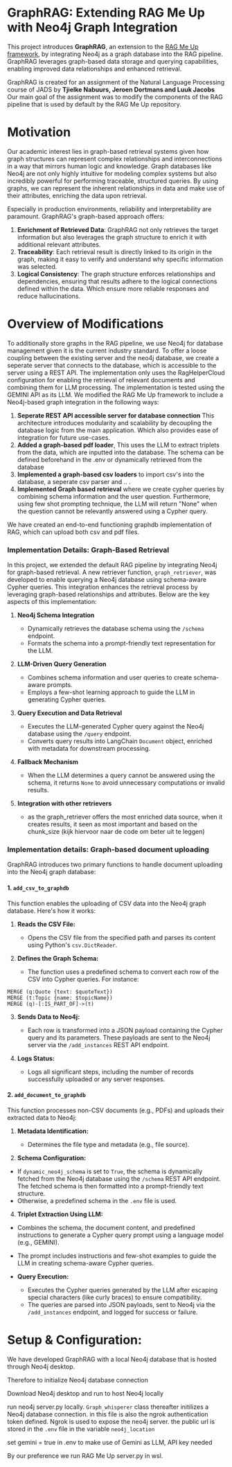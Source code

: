 # GraphRAG: Extending RAG Me Up with Neo4j Graph Integration

This project introduces **GraphRAG**, an extension to the [RAG Me Up framework](https://github.com/AI-Commandos/RAGMeUp), by integrating Neo4j as a graph database into the RAG pipeline. GraphRAG leverages graph-based data storage and querying capabilities, enabling improved data relationships and enhanced retrieval.

GraphRAG is created for an assignment of the Natural Language Processing course of JADS by **Tjielke Nabuurs, Jeroen Dortmans and Luuk Jacobs** Our main goal of the assignment was to modify the components of the RAG pipeline that is used by default by the RAG Me Up repository.

# Motivation

Our academic interest lies in graph-based retrieval systems given how graph structures can represent complex relationships and interconnections in a way that mirrors human logic and knowledge. Graph databases like Neo4j are not only highly intuitive for modeling complex systems but also incredibly powerful for performing traceable, structured queries. By using graphs, we can represent the inherent relationships in data and make use of their attributes, enriching the data upon retrieval.

Especially in production environments, reliability and interpretability are paramount. GraphRAG's graph-based approach offers:

1. **Enrichment of Retrieved Data**: GraphRAG not only retrieves the target information but also leverages the graph structure to enrich it with additional relevant attributes.
2. **Traceability**: Each retrieval result is directly linked to its origin in the graph, making it easy to verify and understand why specific information was selected.
3. **Logical Consistency**: The graph structure enforces relationships and dependencies, ensuring that results adhere to the logical connections defined within the data. Which ensure more reliable responses and reduce hallucinations.

# Overview of Modifications

To additionally store graphs in the RAG pipeline, we use Neo4j for database management given it is the current industry standard. To offer a loose coupling between the existing server and the neo4j database, we create a seperate server that connects to the database, which is accessible to the server using a REST API. The implementation only uses the RagHelperCloud configuration for enabling the retrieval of relevant documents and combining them for LLM processing. The implementation is tested using the GEMINI API as its LLM.
We modified the RAG Me Up framework to include a Neo4j-based graph integration in the following ways:

1. **Seperate REST API accessible server for database connection** This architecture introduces modularity and scalability by decoupling the database logic from the main application. Which also provides ease of integration for future use-cases.
2. **Added a graph-based pdf loader**, This uses the LLM to extract triplets from the data, which are inputted into the database. The schema can be defined beforehand in the .env or dynamically retrieved from the database
3. **Implemented a graph-based csv loaders** to import csv's into the database, a seperate csv parser and .. .
4. **Implemented Graph based retrieval** where we create cypher queries by combining schema information and the user question. Furthermore, using few shot prompting technique, the LLM will return "None" when the question cannot be relevantly answered using a Cypher query.

We have created an end-to-end functioning graphdb implementation of RAG, which can upload both csv and pdf files.

### Implementation Details: Graph-Based Retrieval

In this project, we extended the default RAG pipeline by integrating Neo4j for graph-based retrieval. A new retriever function, `graph_retriever`, was developed to enable querying a Neo4j database using schema-aware Cypher queries. This integration enhances the retrieval process by leveraging graph-based relationships and attributes. Below are the key aspects of this implementation:

1. **Neo4j Schema Integration**

   - Dynamically retrieves the database schema using the `/schema` endpoint.
   - Formats the schema into a prompt-friendly text representation for the LLM.

2. **LLM-Driven Query Generation**

   - Combines schema information and user queries to create schema-aware prompts.
   - Employs a few-shot learning approach to guide the LLM in generating Cypher queries.

3. **Query Execution and Data Retrieval**

   - Executes the LLM-generated Cypher query against the Neo4j database using the `/query` endpoint.
   - Converts query results into LangChain `Document` object, enriched with metadata for downstream processing.

4. **Fallback Mechanism**

   - When the LLM determines a query cannot be answered using the schema, it returns `None` to avoid unnecessary computations or invalid results.

5. **Integration with other retrievers**
   - as the graph_retriever offers the most enriched data source, when it creates results, it seen as most important and based on the chunk_size (kijk hiervoor naar de code om beter uit te leggen)

### Implementation details: Graph-based document uploading

GraphRAG introduces two primary functions to handle document uploading into the Neo4j graph database:

#### 1. `add_csv_to_graphdb`

This function enables the uploading of CSV data into the Neo4j graph database. Here's how it works:

1. **Reads the CSV File:**
   
   - Opens the CSV file from the specified path and parses its content using Python's `csv.DictReader`.
     
3. **Defines the Graph Schema:**
   
   - The function uses a predefined schema to convert each row of the CSV into Cypher queries. For instance:
  ```cypher
  MERGE (q:Quote {text: $quoteText})
  MERGE (t:Topic {name: $topicName})
  MERGE (q)-[:IS_PART_OF]->(t)
  ```

3. **Sends Data to Neo4j:**
   
   - Each row is transformed into a JSON payload containing the Cypher query and its parameters. These payloads are sent to the Neo4j server via the `/add_instances` REST API endpoint.
     
5. **Logs Status:**
   
   - Logs all significant steps, including the number of records successfully uploaded or any server responses.

#### 2. `add_document_to_graphdb`

This function processes non-CSV documents (e.g., PDFs) and uploads their extracted data to Neo4j:

1. **Metadata Identification:**
   
   - Determines the file type and metadata (e.g., file source).
     
3. **Schema Configuration:**
   
  - If `dynamic_neo4j_schema` is set to `True`, the schema is dynamically fetched from the Neo4j database using the `/schema` REST API endpoint. The fetched schema is then formatted into a prompt-friendly text structure.
  - Otherwise, a predefined schema in the `.env` file is used.
    
4. **Triplet Extraction Using LLM:**
   
  - Combines the schema, the document content, and predefined instructions to generate a Cypher query prompt using a language model (e.g., GEMINI).
  - The prompt includes instructions and few-shot examples to guide the LLM in creating schema-aware Cypher queries.
    
- **Query Execution:**
  
  - Executes the Cypher queries generated by the LLM after escaping special characters (like curly braces) to ensure compatibility.
  - The queries are parsed into JSON payloads, sent to Neo4j via the `/add_instances` endpoint, and logged for success or failure.

# Setup & Configuration:

We have developed GraphRAG with a local Neo4j database that is hosted through Neo4j desktop.

Therefore to initialize Neo4j database connection

Download Neo4j desktop and run to host Neo4j locally

run neo4j server.py locally. `Graph_whisperer` class thereafter initilizes a Neo4j database connection. in this file is also the ngrok authentication token defined. Ngrok is used to expose the neo4j server. the public url is stored in the `.env` file in the variable `neo4j_location`

set gemini = true in .env to make use of Gemini as LLM, API key needed

By our preference we run RAG Me Up server.py in wsl.
